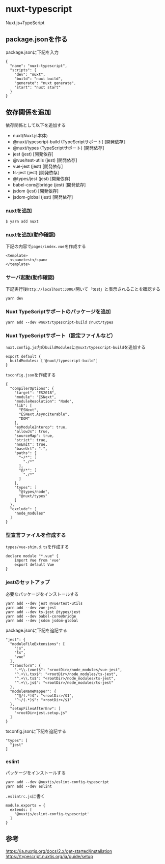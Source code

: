 # nuxt-typescript
Nuxt.js+TypeScript
## package.jsonを作る
package.jsonに下記を入力
```
{
  "name": "nuxt-typescript",
  "scripts": {
    "dev": "nuxt",
    "build": "nuxt build",
    "generate": "nuxt generate",
    "start": "nuxt start"
  }
}
```

## 依存関係を追加
依存関係として以下を追加する
- nuxt(Nuxt.js本体)
- @nuxt/typescript-build (TypeScriptサポート) [開発依存]
- @nuxt/types (TypeScriptサポート) [開発依存]
- jest (jest) [開発依存]
- @vue/test-utils (jest) [開発依存]
- vue-jest (jest) [開発依存]
- ts-jest (jest) [開発依存]
- @types/jest (jest) [開発依存]
- babel-core@bridge (jest) [開発依存]
- jsdom (jest) [開発依存]
- jsdom-global (jest) [開発依存]
### nuxtを追加
```
$ yarn add nuxt
```
### nuxtを追加(動作確認)
下記の内容で``pages/index.vue``を作成する
```
<template>
  <span>test</span>
</template>
```
### サーバ起動(動作確認)
下記実行後``http://localhost:3000/``開いて「test」と表示されることを確認する
```
yarn dev
```

### Nuxt TypeScriptサポートのパッケージを追加
```
yarn add --dev @nuxt/typescript-build @nuxt/types
```
### Nuxt TypeScriptサポート（設定ファイルなど）
``nuxt.config.js``内の``buildModules``に``@nuxt/typescript-build``を追加する
```
export default {
  buildModules: ['@nuxt/typescript-build']
}
```
``tsconfig.json``を作成する
```
{
  "compilerOptions": {
    "target": "ES2018",
    "module": "ESNext",
    "moduleResolution": "Node",
    "lib": [
      "ESNext",
      "ESNext.AsyncIterable",
      "DOM"
    ],
    "esModuleInterop": true,
    "allowJs": true,
    "sourceMap": true,
    "strict": true,
    "noEmit": true,
    "baseUrl": ".",
    "paths": {
      "~/*": [
        "./*"
      ],
      "@/*": [
        "./*"
      ]
    },
    "types": [
      "@types/node",
      "@nuxt/types"
    ]
  },
  "exclude": [
    "node_modules"
  ]
}

```

### 型宣言ファイルを作成する
``types/vue-shim.d.ts``を作成する
```
declare module "*.vue" {
    import Vue from 'vue'
    export default Vue
}
```

### jestのセットアップ
必要なパッケージをインストールする
```
yarn add --dev jest @vue/test-utils
yarn add --dev vue-jest
yarn add --dev ts-jest @types/jest
yarn add --dev babel-core@bridge
yarn add --dev jsdom jsdom-global
```
package.jsonに下記を追記する
```
"jest": {
  "moduleFileExtensions": [
    "js",
    "ts",
    "vue"
  ],
  "transform": {
    ".*\\.(vue)$": "<rootDir>/node_modules/vue-jest",
    "^.+\\.tsx$": "<rootDir>/node_modules/ts-jest",
    "^.+\\.ts$": "<rootDir>/node_modules/ts-jest",
    "^.+\\.js$": "<rootDir>/node_modules/ts-jest"
  },
  "moduleNameMapper": {
    "^@/(.*)$": "<rootDir>/$1",
    "^~/(.*)$": "<rootDir>/$1"
  },
  "setupFilesAfterEnv": [
    "<rootDir>jest.setup.js"
  ]
}
```
tsconfig.jsonに下記を追記する
```
"types": [
  "jest"
]
```

### eslint
パッケージをインストールする
```
yarn add --dev @nuxtjs/eslint-config-typescript
yarn add --dev eslint
```
``.eslintrc.js``に書く
```
module.exports = {
  extends: [
    '@nuxtjs/eslint-config-typescript'
  ]
}
```

## 参考
https://ja.nuxtjs.org/docs/2.x/get-started/installation  
https://typescript.nuxtjs.org/ja/guide/setup
